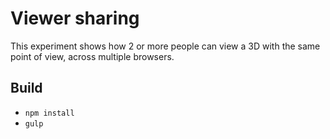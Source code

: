 # Viewer sharing

This experiment shows how 2 or more people can view a 3D with the same
point of view, across multiple browsers.

## Build

* `npm install`
* `gulp`
